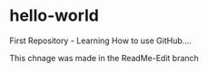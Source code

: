# hello-world
First Repository - Learning How to use GitHub....

This chnage was made in the ReadMe-Edit branch
